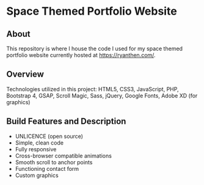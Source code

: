 # Space Themed Portfolio Website

## About
This repository is where I house the code I used for my space themed portfolio website currently hosted at https://ryanthen.com/.

## Overview
Technologies utilized in this project: HTML5, CSS3, JavaScript, PHP, Bootstrap 4, GSAP, Scroll Magic, Sass, jQuery, Google Fonts, Adobe XD (for graphics)

## Build Features and Description
- UNLICENCE (open source)
- Simple, clean code
- Fully responsive
- Cross-browser compatible animations
- Smooth scroll to anchor points
- Functioning contact form
- Custom graphics
